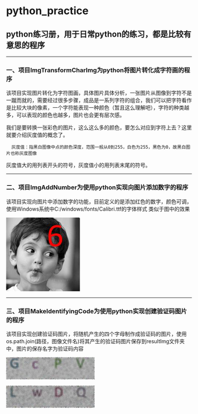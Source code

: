 # python_practice

## python练习册，用于日常python的练习，都是比较有意思的程序


--------------------------------------------------------------------------------------------------------------------------------------


### 一、项目ImgTransformCharImg为python将图片转化成字符画的程序

  该项目实现图片转化为字符图画，具体图片具体分析，一张图片从图像到字符不是一蹴而就的，需要经过很多步骤，成品是一系列字符的组合，我们可以把字符看作是比较大块的像素，一个字符能表现一种颜色（暂且这么理解吧），字符的种类越多，可以表现的颜色也越多，图片也会更有层次感。
  
  我们是要转换一张彩色的图片，这么这么多的颜色，要怎么对应到字符上去？这里就要介绍灰度值的概念了。
  
      灰度值：指黑白图像中点的颜色深度，范围一般从0到255，白色为255，黑色为0，故黑白图片也称灰度图像
   
  灰度值大的用列表开头的符号，灰度值小的用列表末尾的符号。   
  
--------------------------------------------------------------------------------------------------------------------------------------


### 二、项目ImgAddNumber为使用python实现向图片添加数字的程序
  
  该项目实现向图片中添加数字的功能，目前定义的是添加红色的数字，颜色可调，使用Windows系统中C:/windows/fonts/Calibri.ttf的字体样式
  类似于图中的效果
  
  
  ![](https://github.com/hohoTT/python_practice/blob/master/ImgAddNumber/result.jpg)
  
--------------------------------------------------------------------------------------------------------------------------------------


### 三、项目MakeIdentifyingCode为使用python实现创建验证码图片的程序

  该项目实现创建验证码图片，将随机产生的四个字母制作成验证码的图片，使用os.path.join(路径，图像文件名)将其产生的验证码图片保存到resultImg文件夹中，图片的保存名字为验证码内容
  
  
  ![](https://github.com/hohoTT/python_practice/blob/master/MakeIdentifyingCode/resultImg/GcPV.jpg)
  
  ![](https://github.com/hohoTT/python_practice/blob/master/MakeIdentifyingCode/resultImg/LwDQ.jpg)
  
